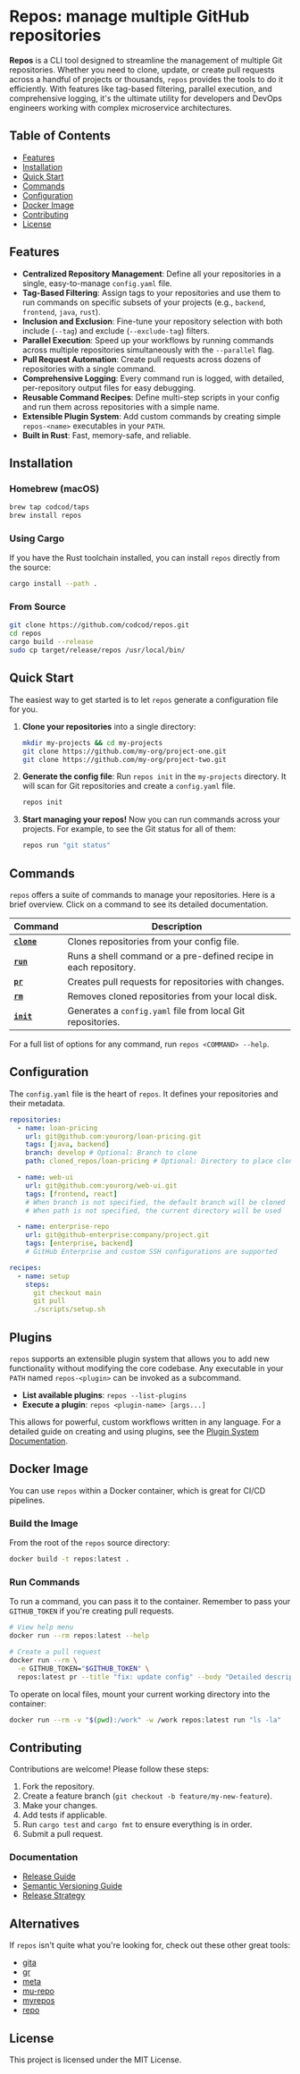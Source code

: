 # Repos: manage multiple GitHub repositories

**Repos** is a CLI tool designed to streamline the management of multiple Git
repositories. Whether you need to clone, update, or create pull requests across
a handful of projects or thousands, `repos` provides the tools to do it
efficiently. With features like tag-based filtering, parallel execution, and
comprehensive logging, it's the ultimate utility for developers and DevOps
engineers working with complex microservice architectures.

## Table of Contents

- [Features](#features)
- [Installation](#installation)
- [Quick Start](#quick-start)
- [Commands](#commands)
- [Configuration](#configuration)
- [Docker Image](#docker-image)
- [Contributing](#contributing)
- [License](#license)

## Features

- **Centralized Repository Management**: Define all your repositories in a
single, easy-to-manage `config.yaml` file.
- **Tag-Based Filtering**: Assign tags to your repositories and use them to run
commands on specific subsets of your projects (e.g., `backend`, `frontend`,
`java`, `rust`).
- **Inclusion and Exclusion**: Fine-tune your repository selection with both
include (`--tag`) and exclude (`--exclude-tag`) filters.
- **Parallel Execution**: Speed up your workflows by running commands across
multiple repositories simultaneously with the `--parallel` flag.
- **Pull Request Automation**: Create pull requests across dozens of
repositories with a single command.
- **Comprehensive Logging**: Every command run is logged, with detailed,
per-repository output files for easy debugging.
- **Reusable Command Recipes**: Define multi-step scripts in your config and run
them across repositories with a simple name.
- **Extensible Plugin System**: Add custom commands by creating simple
`repos-<name>` executables in your `PATH`.
- **Built in Rust**: Fast, memory-safe, and reliable.

## Installation

### Homebrew (macOS)

```bash
brew tap codcod/taps
brew install repos
```

### Using Cargo

If you have the Rust toolchain installed, you can install `repos` directly from the source:

```bash
cargo install --path .
```

### From Source

```bash
git clone https://github.com/codcod/repos.git
cd repos
cargo build --release
sudo cp target/release/repos /usr/local/bin/
```

## Quick Start

The easiest way to get started is to let `repos` generate a configuration file
for you.

1. **Clone your repositories** into a single directory:

   ```bash
   mkdir my-projects && cd my-projects
   git clone https://github.com/my-org/project-one.git
   git clone https://github.com/my-org/project-two.git
   ```

2. **Generate the config file**:
   Run `repos init` in the `my-projects` directory. It will scan for Git
   repositories and create a `config.yaml` file.

   ```bash
   repos init
   ```

3. **Start managing your repos!**
   Now you can run commands across your projects. For example, to see the Git
   status for all of them:

   ```bash
   repos run "git status"
   ```

## Commands

`repos` offers a suite of commands to manage your repositories. Here is a brief
overview. Click on a command to see its detailed documentation.

| Command | Description |
|---|---|
| [**`clone`**](./docs/commands/clone.md) | Clones repositories from your config file. |
| [**`run`**](./docs/commands/run.md) | Runs a shell command or a pre-defined recipe in each repository. |
| [**`pr`**](./docs/commands/pr.md) | Creates pull requests for repositories with changes. |
| [**`rm`**](./docs/commands/rm.md) | Removes cloned repositories from your local disk. |
| [**`init`**](./docs/commands/init.md) | Generates a `config.yaml` file from local Git repositories. |

For a full list of options for any command, run `repos <COMMAND> --help`.

## Configuration

The `config.yaml` file is the heart of `repos`. It defines your repositories and
their metadata.

```yaml
repositories:
  - name: loan-pricing
    url: git@github.com:yourorg/loan-pricing.git
    tags: [java, backend]
    branch: develop # Optional: Branch to clone
    path: cloned_repos/loan-pricing # Optional: Directory to place cloned repo

  - name: web-ui
    url: git@github.com:yourorg/web-ui.git
    tags: [frontend, react]
    # When branch is not specified, the default branch will be cloned
    # When path is not specified, the current directory will be used

  - name: enterprise-repo
    url: git@github-enterprise:company/project.git
    tags: [enterprise, backend]
    # GitHub Enterprise and custom SSH configurations are supported

recipes:
  - name: setup
    steps:
      git checkout main
      git pull
      ./scripts/setup.sh
```

## Plugins

`repos` supports an extensible plugin system that allows you to add new
functionality without modifying the core codebase. Any executable in your `PATH`
named `repos-<plugin>` can be invoked as a subcommand.

- **List available plugins**: `repos --list-plugins`
- **Execute a plugin**: `repos <plugin-name> [args...]`

This allows for powerful, custom workflows written in any language. For a
detailed guide on creating and using plugins, see the
[Plugin System Documentation](./docs/plugins.md).

## Docker Image

You can use `repos` within a Docker container, which is great for CI/CD
pipelines.

### Build the Image

From the root of the `repos` source directory:

```bash
docker build -t repos:latest .
```

### Run Commands

To run a command, you can pass it to the container. Remember to pass your
`GITHUB_TOKEN` if you're creating pull requests.

```bash
# View help menu
docker run --rm repos:latest --help

# Create a pull request
docker run --rm \
  -e GITHUB_TOKEN="$GITHUB_TOKEN" \
  repos:latest pr --title "fix: update config" --body "Detailed description"
```

To operate on local files, mount your current working directory into the
container:

```bash
docker run --rm -v "$(pwd):/work" -w /work repos:latest run "ls -la"
```

## Contributing

Contributions are welcome! Please follow these steps:

1. Fork the repository.
2. Create a feature branch (`git checkout -b feature/my-new-feature`).
3. Make your changes.
4. Add tests if applicable.
5. Run `cargo test` and `cargo fmt` to ensure everything is in order.
6. Submit a pull request.

### Documentation

- [Release Guide](./docs/release.md)
- [Semantic Versioning Guide](./docs/semantic.md)
- [Release Strategy](./docs/release-strategy.md)

## Alternatives

If `repos` isn't quite what you're looking for, check out these other great
tools:

- [gita](https://github.com/nosarthur/gita)
- [gr](http://mixu.net/gr)
- [meta](https://github.com/mateodelnorte/meta)
- [mu-repo](https://fabioz.github.io/mu-repo)
- [myrepos](https://myrepos.branchable.com)
- [repo](https://android.googlesource.com/tools/repo)

## License

This project is licensed under the MIT License.
